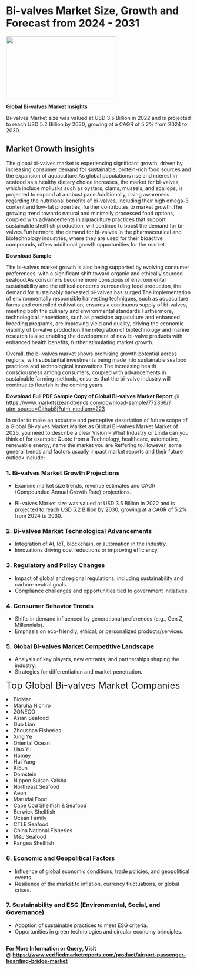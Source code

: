 <H1>Bi-valves Market Size, Growth and Forecast from 2024 - 2031</H1><img class="aligncenter size-medium wp-image-584254" src="https://thirdeyenews.in/wp-content/uploads/2024/09/Global-Market-Research-300x168.jpeg" alt="" width="300" height="168" /><p><strong>Global&nbsp;<a href="https://www.marketsizeandtrends.com/download-sample/772366/?utm_source=Github8j?utm_medium=223">Bi-valves Market</a> Insights</strong></p><p>Bi-valves Market size was valued at USD 3.5 Billion in 2022 and is projected to reach USD 5.2 Billion by 2030, growing at a CAGR of 5.2% from 2024 to 2030.</p><p><h2>Market Growth Insights</h2> <p>The global bi-valves market is experiencing significant growth, driven by increasing consumer demand for sustainable, protein-rich food sources and the expansion of aquaculture.As global populations rise and interest in seafood as a healthy dietary choice increases, the market for bi-valves, which include mollusks such as oysters, clams, mussels, and scallops, is projected to expand at a robust pace.Additionally, rising awareness regarding the nutritional benefits of bi-valves, including their high omega-3 content and low-fat properties, further contributes to market growth.The growing trend towards natural and minimally processed food options, coupled with advancements in aquaculture practices that support sustainable shellfish production, will continue to boost the demand for bi-valves.Furthermore, the demand for bi-valves in the pharmaceutical and biotechnology industries, where they are used for their bioactive compounds, offers additional growth opportunities for the market.</p> <p><strong>Download Sample</strong></p> <p>The bi-valves market growth is also being supported by evolving consumer preferences, with a significant shift toward organic and ethically sourced seafood.As consumers become more conscious of environmental sustainability and the ethical concerns surrounding food production, the demand for sustainably harvested bi-valves has surged.The implementation of environmentally responsible harvesting techniques, such as aquaculture farms and controlled cultivation, ensures a continuous supply of bi-valves, meeting both the culinary and environmental standards.Furthermore, technological innovations, such as precision aquaculture and enhanced breeding programs, are improving yield and quality, driving the economic viability of bi-valve production.The integration of biotechnology and marine research is also enabling the development of new bi-valve products with enhanced health benefits, further stimulating market growth.<p>Overall, the bi-valves market shows promising growth potential across regions, with substantial investments being made into sustainable seafood practices and technological innovations.The increasing health consciousness among consumers, coupled with advancements in sustainable farming methods, ensures that the bi-valve industry will continue to flourish in the coming years.</p> <p><span class=""><strong>Download Full PDF Sample Copy of Global Bi-valves Market Report</strong> @ <a href="https://www.marketsizeandtrends.com/download-sample/772366/?utm_source=Github8j?utm_medium=223" target="_blank">https://www.marketsizeandtrends.com/download-sample/772366/?utm_source=Github8j?utm_medium=223</a></span></p><p>In order to make an accurate and perceptive description of future scope of a Global&nbsp;Bi-valves Market Market as Global&nbsp;Bi-valves Market Market of 2025, you need to describe a clear Vision &ndash; What Industry or Linda can you think of for example: Quote from a Technology, healthcare, automotive, renewable energy, name the market you are Reffering to.However, some general trends and factors usually impact market reports and their future outlook include:</p><h3>1.&nbsp;<strong>Bi-valves Market Growth Projections</strong></h3><ul><li>Examine market size trends, revenue estimates and CAGR (Compounded Annual Growth Rate) projections.</li><li><p>Bi-valves Market size was valued at USD 3.5 Billion in 2022 and is projected to reach USD 5.2 Billion by 2030, growing at a CAGR of 5.2% from 2024 to 2030.</p></li></ul><h3>2.&nbsp;<strong>Bi-valves Market Technological Advancements</strong></h3><ul><li>Integration of AI, IoT, blockchain, or automation in the industry.</li><li>Innovations driving cost reductions or improving efficiency.</li></ul><h3>3.&nbsp;<strong>Regulatory and Policy Changes</strong></h3><ul><li>Impact of global and regional regulations, including sustainability and carbon-neutral goals.</li><li>Compliance challenges and opportunities tied to government initiatives.</li></ul><h3>4.&nbsp;<strong>Consumer Behavior Trends</strong></h3><ul><li>Shifts in demand influenced by generational preferences (e.g., Gen Z, Millennials).</li><li>Emphasis on eco-friendly, ethical, or personalized products/services.</li></ul><h3>5.&nbsp;<strong>Global Bi-valves Market Competitive Landscape</strong></h3><ul><li>Analysis of key players, new entrants, and partnerships shaping the industry.</li><li>Strategies for differentiation and market penetration.</li></ul><p data-pm-slice="1 1 []"><span style="color: inherit; font-family: inherit; font-size: 25px;">Top Global Bi-valves Market Companies</span></p><div class="" data-test-id=""><p><li>BioMar</li><li> Maruha Nichiro</li><li> ZONECO</li><li> Asian Seafood</li><li> Guo Lian</li><li> Zhoushan Fisheries</li><li> Xing Ye</li><li> Oriental Ocean</li><li> Liao Yu</li><li> Homey</li><li> Hui Yang</li><li> Kibun</li><li> Domstein</li><li> Nippon Suisan Kaisha</li><li> Northeast Seafood</li><li> Aeon</li><li> Marudai Food</li><li> Cape Cod Shellfish & Seafood</li><li> Berwick Shellfish</li><li> Ocean Family</li><li> CTLE Seafood</li><li> China National Fisheries</li><li> M&J Seafood</li><li> Pangea Shellfish</li></p></div><h3>6.&nbsp;<strong>Economic and Geopolitical Factors</strong></h3><ul><li>Influence of global economic conditions, trade policies, and geopolitical events.</li><li>Resilience of the market to inflation, currency fluctuations, or global crises.</li></ul><h3>7.&nbsp;<strong>Sustainability and ESG (Environmental, Social, and Governance)</strong></h3><ul><li>Adoption of sustainable practices to meet ESG criteria.</li><li>Opportunities in green technologies and circular economy principles.</li></ul><h2><strong style="font-size: 14px;">For More Information or Query, Visit @&nbsp;</strong><a style="background-color: #ffffff; font-size: 14px;" href="https://www.marketsizeandtrends.com/report/bi-valves-market/" target="_blank">https://www.verifiedmarketreports.com/product/airport-passenger-boarding-bridge-market</a></h2>